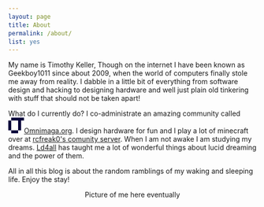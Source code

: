 ```yaml
---
layout: page
title: About
permalink: /about/
list: yes
---
```


My name is Timothy Keller, Though on the internet I have been known as Geekboy1011 since about 2009, when the world of computers finally stole me away from reality. I dabble in a little bit of everything from software design and hacking to designing hardware and well just plain old tinkering with stuff that should not be taken apart!

What do I currently do? I co-administrate an amazing community called [![](/Resources/omnimagaopt.svg)Omnimaga.org](http://omnimaga.org). I design hardware for fun and I play a lot of minecraft over at [rcfreak0's comunity server](rcfreak0.com). When I am not awake I am studying my dreams. [Ld4all](http://ld4all.com/) has taught me a lot of wonderful things about lucid dreaming and the power of them.

All in all this blog is about the random ramblings of my waking and sleeping life. Enjoy the stay!


<span style="float:left;text-align:center;width:100%">Picture of me here eventually</span>

